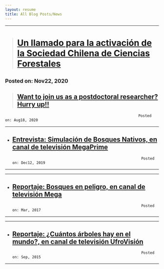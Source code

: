 ```yaml
---
layout: resume
title: All Blog Posts/News
---
```


---
> # [Un llamado para la activación de la Sociedad Chilena de Ciencias Forestales](/news/2020-11-22paperSocifor.md)
<sub>Posted on: Nov22, 2020</sub>
---


> ## [Want to join us as a postdoctoral researcher? Hurry up!!](/news/2020-08-18-postDoc.md)

                                                                 Posted on: Aug18, 2020


---
* ## [Entrevista: Simulación de Bosques Nativos, en canal de televisión MegaPrime](/news/2019-12-12megaSimBnativo.md)
                                                                 Posted on: Dec12, 2019
---

---
* ## [Reportaje: Bosques en peligro, en canal de televisión Mega](/news/2017-03-10-mega.md)
                                                                 Posted on: Mar, 2017
---

---
* ## [Reportaje: ¿Cuántos árboles hay en el mundo?, en canal de televisión UfroVisión](/news/2015-09-17arbolesMundo.md)
                                                                 Posted on: Sep, 2015
---
